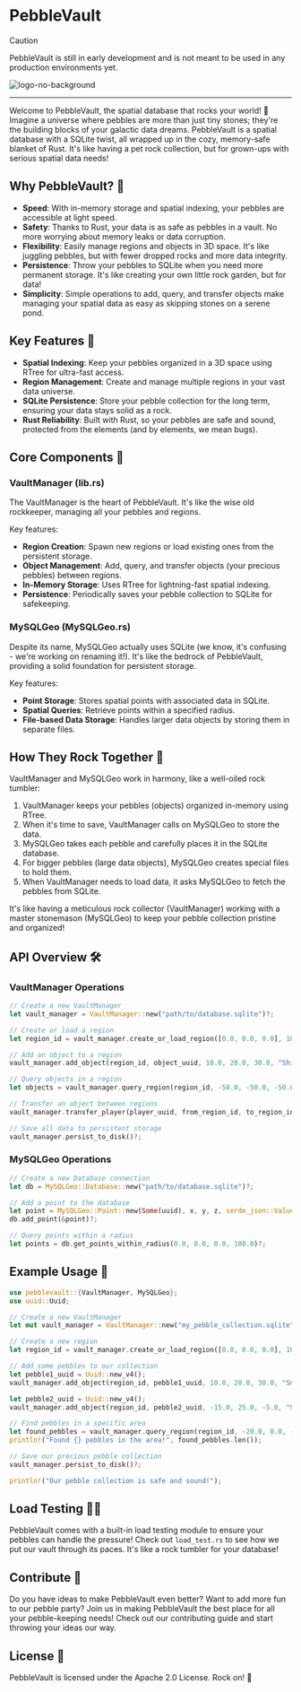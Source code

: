 # PebbleVault

> [!CAUTION]
> PebbleVault is still in early development and is not meant to be used in any production environments yet.

![logo-no-background](https://github.com/Stars-Beyond/PebbleVault/assets/34868944/927902b2-1579-4e3a-9c92-93a0f9e47e3e)

---
Welcome to PebbleVault, the spatial database that rocks your world! 🚀 Imagine a universe where pebbles are more than just tiny stones; they're the building blocks of your galactic data dreams. PebbleVault is a spatial database with a SQLite twist, all wrapped up in the cozy, memory-safe blanket of Rust. It's like having a pet rock collection, but for grown-ups with serious spatial data needs!

## Why PebbleVault? 🌟
- **Speed**: With in-memory storage and spatial indexing, your pebbles are accessible at light speed.
- **Safety**: Thanks to Rust, your data is as safe as pebbles in a vault. No more worrying about memory leaks or data corruption.
- **Flexibility**: Easily manage regions and objects in 3D space. It's like juggling pebbles, but with fewer dropped rocks and more data integrity.
- **Persistence**: Throw your pebbles to SQLite when you need more permanent storage. It's like creating your own little rock garden, but for data!
- **Simplicity**: Simple operations to add, query, and transfer objects make managing your spatial data as easy as skipping stones on a serene pond.

## Key Features 🎉
- **Spatial Indexing**: Keep your pebbles organized in a 3D space using RTree for ultra-fast access.
- **Region Management**: Create and manage multiple regions in your vast data universe.
- **SQLite Persistence**: Store your pebble collection for the long term, ensuring your data stays solid as a rock.
- **Rust Reliability**: Built with Rust, so your pebbles are safe and sound, protected from the elements (and by elements, we mean bugs).

## Core Components 🧱

### VaultManager (lib.rs)
The VaultManager is the heart of PebbleVault. It's like the wise old rockkeeper, managing all your pebbles and regions.

Key features:
- **Region Creation**: Spawn new regions or load existing ones from the persistent storage.
- **Object Management**: Add, query, and transfer objects (your precious pebbles) between regions.
- **In-Memory Storage**: Uses RTree for lightning-fast spatial indexing.
- **Persistence**: Periodically saves your pebble collection to SQLite for safekeeping.

### MySQLGeo (MySQLGeo.rs)
Despite its name, MySQLGeo actually uses SQLite (we know, it's confusing - we're working on renaming it!). It's like the bedrock of PebbleVault, providing a solid foundation for persistent storage.

Key features:
- **Point Storage**: Stores spatial points with associated data in SQLite.
- **Spatial Queries**: Retrieve points within a specified radius.
- **File-based Data Storage**: Handles larger data objects by storing them in separate files.

## How They Rock Together 🎸
VaultManager and MySQLGeo work in harmony, like a well-oiled rock tumbler:

1. VaultManager keeps your pebbles (objects) organized in-memory using RTree.
2. When it's time to save, VaultManager calls on MySQLGeo to store the data.
3. MySQLGeo takes each pebble and carefully places it in the SQLite database.
4. For bigger pebbles (large data objects), MySQLGeo creates special files to hold them.
5. When VaultManager needs to load data, it asks MySQLGeo to fetch the pebbles from SQLite.

It's like having a meticulous rock collector (VaultManager) working with a master stonemason (MySQLGeo) to keep your pebble collection pristine and organized!

## API Overview 🛠️

### VaultManager Operations

```rust
// Create a new VaultManager
let vault_manager = VaultManager::new("path/to/database.sqlite")?;

// Create or load a region
let region_id = vault_manager.create_or_load_region([0.0, 0.0, 0.0], 100.0)?;

// Add an object to a region
vault_manager.add_object(region_id, object_uuid, 10.0, 20.0, 30.0, "Shiny pebble data")?;

// Query objects in a region
let objects = vault_manager.query_region(region_id, -50.0, -50.0, -50.0, 50.0, 50.0, 50.0)?;

// Transfer an object between regions
vault_manager.transfer_player(player_uuid, from_region_id, to_region_id)?;

// Save all data to persistent storage
vault_manager.persist_to_disk()?;
```

### MySQLGeo Operations

```rust
// Create a new Database connection
let db = MySQLGeo::Database::new("path/to/database.sqlite")?;

// Add a point to the database
let point = MySQLGeo::Point::new(Some(uuid), x, y, z, serde_json::Value::String("Pebble data".to_string()));
db.add_point(&point)?;

// Query points within a radius
let points = db.get_points_within_radius(0.0, 0.0, 0.0, 100.0)?;
```

## Example Usage 🚀

```rust
use pebblevault::{VaultManager, MySQLGeo};
use uuid::Uuid;

// Create a new VaultManager
let mut vault_manager = VaultManager::new("my_pebble_collection.sqlite")?;

// Create a new region
let region_id = vault_manager.create_or_load_region([0.0, 0.0, 0.0], 100.0)?;

// Add some pebbles to our collection
let pebble1_uuid = Uuid::new_v4();
vault_manager.add_object(region_id, pebble1_uuid, 10.0, 20.0, 30.0, "Smooth river pebble")?;

let pebble2_uuid = Uuid::new_v4();
vault_manager.add_object(region_id, pebble2_uuid, -15.0, 25.0, -5.0, "Sparkly quartz pebble")?;

// Find pebbles in a specific area
let found_pebbles = vault_manager.query_region(region_id, -20.0, 0.0, -10.0, 20.0, 30.0, 40.0)?;
println!("Found {} pebbles in the area!", found_pebbles.len());

// Save our precious pebble collection
vault_manager.persist_to_disk()?;

println!("Our pebble collection is safe and sound!");
```

## Load Testing 🏋️‍♂️
PebbleVault comes with a built-in load testing module to ensure your pebbles can handle the pressure! Check out `load_test.rs` to see how we put our vault through its paces. It's like a rock tumbler for your database!

## Contribute 🤝
Do you have ideas to make PebbleVault even better? Want to add more fun to our pebble party? Join us in making PebbleVault the best place for all your pebble-keeping needs! Check out our contributing guide and start throwing your ideas our way.

## License 📜
PebbleVault is licensed under the Apache 2.0 License. Rock on! 🤘
